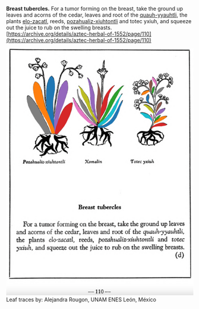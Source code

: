 **Breast tubercles.** For a tumor forming on the breast, take the ground up leaves and acorns of the cedar, leaves and root of the [quauh-yyauhtli](Quauh-yyauhtli.md), the plants [elo-zacatl](Elo-zacatl.md), reeds, [pozahualiz-xiuhtontli](Pozahualiz-xiuhtontli.md) and totec yxiuh, and squeeze out the juice to rub on the swelling breasts.  
[https://archive.org/details/aztec-herbal-of-1552/page/110](https://archive.org/details/aztec-herbal-of-1552/page/110)  


![A_p110.png](assets/A_p110.png)  
Leaf traces by: Alejandra Rougon, UNAM ENES León, México  